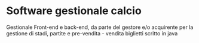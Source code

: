# Software gestionale calcio
Gestionale Front-end e back-end, da parte del gestore e/o acquirente per la gestione di stadi, partite e pre-vendita - vendita biglietti scritto in java
